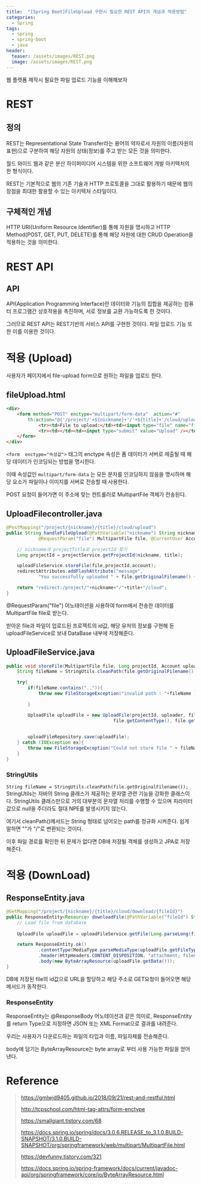 ```yaml
---
title:  "[Spring Boot]FileUpload 구현시 필요한 REST API의 개념과 적용방법"
categories:
  - Spring
tags:
  - spring
  - spring-boot
  - java
header:
  teaser: /assets/images/REST.png
  image: /assets/images/REST.png
---  
```

웹 플렛폼 제작시 필요한 파일 업로드 기능을 이해해보자

# REST
## 정의
REST는 Representational State Transfer라는 용어의 약자로서 자원의 이름(자원의 표현)으로 구분하여 해당 자원의 상태(정보)를 주고 받는 모든 것을 의미한다.

월드 와이드 웹과 같은 분산 하이퍼미디어 시스템을 위한 소프트웨어 개발 아키텍처의 한 형식이다. 

REST는 기본적으로 웹의 기존 기술과 HTTP 프로토콜을 그대로 활용하기 때문에 웹의 장점을 최대한 활용할 수 있는 아키텍처 스타일이다.

## 구체적인 개념
HTTP URI(Uniform Resource Identifier)를 통해 자원을 명시하고 HTTP Method(POST, GET, PUT, DELETE)를 통해 해당 자원에 대한 CRUD Operation을 적용하는 것을 의미한다.

# REST API
## API
API(Application Programming Interface)란 데이터와 기능의 집합을 제공하는 컴퓨터 프로그램간 상호작용을 촉진하며, 서로 정보를 교환 가능하도록 한 것이다.

그러므로 REST API는 REST기반의 서비스 API를 구현한 것이다.
파일 업로드 기능 또한 이를 이용한 것이다.

# 적용 (Upload)

사용자가 페이지에서 file-upload form으로 원하는 파일을 업로드 한다.

## fileUpload.html
~~~html
<div>
	<form method="POST" enctype="multipart/form-data"  action="#" 
		th:action="@{'/project/'+${nickname}+'/'+${title}+'/cloud/upload'}">
			<tr><td>File to upload:</td><td><input type="file" name="file" /></td></tr>
			<tr><td></td><td><input type="submit" value="Upload" /></td></tr>
	</form>
</div>
~~~
`<form  enctype="속성값">` 태그의 enctype 속성은 폼 데이터가 서버로 제출될 때 해당 데이터가 인코딩되는 방법을 명시한다. 

이때 속성값인 `multipart/form-data` 는 모든 문자를 인코딩하지 않음을 명시하며 해당 요소가 파일이나 이미지를 서버로 전송할 때 사용한다.

POST 요청이 들어가면 이 주소에 맞는 컨트롤러로 MultipartFile 객체가 전송된다. 

## UploadFilecontroller.java

~~~java
@PostMapping("/project/{nickname}/{title}/cloud/upload")
public String handleFileUpload(@PathVariable("nickname") String nickname, @PathVariable("title") String title,
            @RequestParam("file") MultipartFile file, @CurrentUser Account account, RedirectAttributes redirectAttributes) {

    // nickname과 projectTitle로 projectId 찾기
    Long projectId = projectService.getProjectId(nickname, title);

    uploadFileService.storeFile(file,projectId,account);
    redirectAttributes.addFlashAttribute("message",
            "You successfully uploaded " + file.getOriginalFilename() + "!");

    return "redirect:/project/"+nickname+"/"+title+"/cloud";
}
~~~
@RequestParam("file") 어노테이션을 사용하여 form에서 전송한 데이터를 MultipartFile file로 받는다.

받아온 file과 파일이 업로드된 프로젝트의 id값, 해당 유저의 정보를 구현해 둔 uploadFileService로 보내 DataBase 내부에 저장해준다.

## UploadFileService.java

~~~java
public void storeFile(MultipartFile file, Long projectId, Account uploader){
    String fileName = StringUtils.cleanPath(file.getOriginalFilename());

    try{
        if(fileName.contains("..")){
            throw new FileStorageException("invalid path : "+fileName );

        }

        UploadFile uploadFile = new UploadFile(projectId, uploader, fileName,
                                        file.getContentType(), file.getBytes());
        

        uploadFileRepository.save(uploadFile);
    } catch (IOException ex){
        throw new FileStorageException("Could not store file " + fileName + ". Please try again!", ex);
    }
}
~~~

### StringUtils
`String fileName = StringUtils.cleanPath(file.getOriginalFilename());` 
StringUtils는 자바의 String 클래스가 제공하는 문자열 관련 기능을 강화한 클래스이다.
StringUtils 클래스만으로 거의 대부분의 문자열 처리를 수행할 수 있으며 피라미터 값으로 null을 주더라도 절대 NPE를 발생시키지 않는다.

여기서 cleanPath()메서드는 String 형태로 넘어오는 path를 정규화 시켜준다.
쉽게 말하면 "\"가 "/"로 변환되는 것이다.

이후 파일 경로를 확인한 뒤 문제가 없다면 DB에 저장될 객체를 생성하고 JPA로 저장해준다.

# 적용 (DownLoad)
## ResponseEntity.java
~~~java
@GetMapping("/project/{nickname}/{title}/cloud/download/{fileId}")
public ResponseEntity<Resource> downloadFile(@PathVariable("fileId") String fileId) {
    // Load file from database
    
    UploadFile uploadFile = uploadFileService.getFile(Long.parseLong(fileId));

    return ResponseEntity.ok()
            .contentType(MediaType.parseMediaType(uploadFile.getFileType()))
            .header(HttpHeaders.CONTENT_DISPOSITION, "attachment; filename=\"" + uploadFile.getFileName() + "\"")
            .body(new ByteArrayResource(uploadFile.getData()));
}
~~~
DB에 저장된 file의 id값으로 URL을 할당하고 해당 주소로 GET요청이 들어오면 해당 메서드가 동작한다.  

### ResponseEntity<Resource>
ResponseEntity는 @ResponseBody 어노테이션과 같은 의미로, ResponseEntity를 return Type으로 지정하면 JSON 또는 XML Format으로 결과를 내려준다.

우리는 사용자가 다운로드하는 파일의 타입과 이름, 파일자체를 전송해준다.

body에 담기는 ByteArrayResource는 byte array로 부터 사용 가능한 파일을 얻어낸다.

# Reference
> https://gmlwjd9405.github.io/2018/09/21/rest-and-restful.html  
> 
> http://tcpschool.com/html-tag-attrs/form-enctype  
> 
> https://smallgiant.tistory.com/68  
> 
> https://docs.spring.io/spring/docs/3.0.6.RELEASE_to_3.1.0.BUILD-SNAPSHOT/3.1.0.BUILD-SNAPSHOT/org/springframework/web/multipart/MultipartFile.html  
> 
> https://devfunny.tistory.com/321  
> 
> https://docs.spring.io/spring-framework/docs/current/javadoc-api/org/springframework/core/io/ByteArrayResource.html



